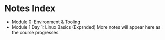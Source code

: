 # Notes Index
- Module 0: Environment & Tooling
- Module 1 Day 1: Linux Basics (Expanded)
More notes will appear here as the course progresses.
